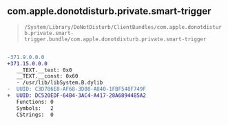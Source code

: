 ## com.apple.donotdisturb.private.smart-trigger

> `/System/Library/DoNotDisturb/ClientBundles/com.apple.donotdisturb.private.smart-trigger.bundle/com.apple.donotdisturb.private.smart-trigger`

```diff

-371.9.0.0.0
+371.15.0.0.0
   __TEXT.__text: 0x0
   __TEXT.__const: 0x60
   - /usr/lib/libSystem.B.dylib
-  UUID: C3D786E8-AF68-3D08-A840-1FBF548F749F
+  UUID: DC520EDF-64B4-3AC4-A417-28A6894485A2
   Functions: 0
   Symbols:   2
   CStrings:  0

```
